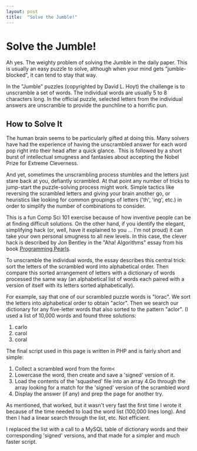 ```yaml
---
layout: post
title:  "Solve the Jumble!"
---
```


# Solve the Jumble!
Ah yes.  The weighty problem of solving the Jumble in the daily paper. This is usually an easy puzzle to solve, although when your mind gets "jumble-blocked", it can tend to stay that way.
		
In the &quot;Jumble&quot; puzzles (copyrighted by David L. Hoyt) the challenge is to unscramble a set of words.  The individual words are usually 5 to 8 characters long.  In the official puzzle, selected letters from the individual answers are unscramble to provide the punchline to a horrific pun.
		
## How to Solve It

The human brain seems to be particularly gifted at doing this.  Many solvers have had the experience of having the unscrambled answer for each word pop right into their head after a quick glance.&nbsp; This is followed by a short burst of intellectual smugness and fantasies about accepting the Nobel Prize for Extreme Cleverness.

And yet, sometimes the unscrambling process stumbles and the letters just stare back at you, defiantly scrambled. At that point any number of tricks to jump-start the puzzle-solving process might work. Simple tactics like reversing	the scrambled letters and giving your brain another go, or heuristics like looking for common groupings of letters ('th', 'ing', etc.) in order to simplify the number of combinations to consider.

This is a fun Comp Sci 101 exercise because of how inventive people can be at finding difficult solutions. On the other hand, if you identify the elegant, simplifying hack (or, well, have it explained to you ... I'm not proud) it can take your own personal smugness to all new levels.  In this case, the clever hack is described by Jon Bentley in the "Aha! Algorithms" essay from his book [Programming Pearls](https://bookshop.org/books/programming-pearls/9780201657883).

To unscramble the individual words, the essay describes this central trick: sort the letters of the scrambled word into alphabetical order. Then compare this sorted arrangement of letters with a dictionary of words processed the same way (an alphabetical list of words each paired with a version of itself with its letters sorted alphabetically).

For example, say that one of our scrambled puzzle words is "lorac". We sort the letters into alphabetical order to obtain "aclor". Then we search our dictionary for any five-letter words that also sorted to the pattern "aclor". (I used a list of 10,000 words and found three solutions:

1. carlo
2. carol
3. coral

The final script used in this page is written in PHP and is fairly short and simple:

1. Collect a scrambled word from the form<
2. Lowercase the word, then create and save a 'signed' version of it.
3. Load the contents of the 'squashed' file into an array
4.Go through the array looking for a match for the 'signed' version of the scrambled word
5. Display the answer (if any) and prep the page for another try.

As mentioned, that worked, but it wasn't very fast the first time I wrote it because of the time needed to load the word list (100,000 lines long).  And then I had a linear search through the list, etc.  Not efficient.

I replaced the list with a call to a MySQL table of dictionary words and their corresponding 'signed' versions, and that made for a simpler and much faster script.
